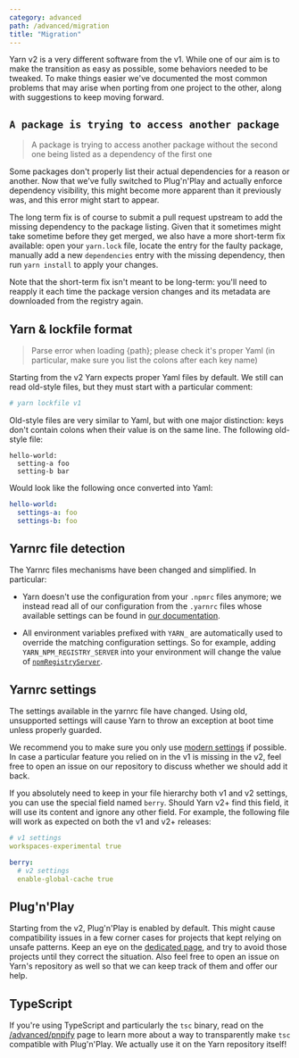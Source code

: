 ```yaml
---
category: advanced
path: /advanced/migration
title: "Migration"
---
```


Yarn v2 is a very different software from the v1. While one of our aim is to make the transition as easy as possible, some behaviors needed to be tweaked. To make things easier we've documented the most common problems that may arise when porting from one project to the other, along with suggestions to keep moving forward.

## `A package is trying to access another package`

> A package is trying to access another package without the second one being listed as a dependency of the first one

Some packages don't properly list their actual dependencies for a reason or another. Now that we've fully switched to Plug'n'Play and actually enforce dependency visibility, this might become more apparent than it previously was, and this error might start to appear.

The long term fix is of course to submit a pull request upstream to add the missing dependency to the package listing. Given that it sometimes might take sometime before they get merged, we also have a more short-term fix available: open your `yarn.lock` file, locate the entry for the faulty package, manually add a new `dependencies` entry with the missing dependency, then run `yarn install` to apply your changes.

Note that the short-term fix isn't meant to be long-term: you'll need to reapply it each time the package version changes and its metadata are downloaded from the registry again.

## Yarn & lockfile format

> Parse error when loading {path}; please check it's proper Yaml (in particular, make sure you list the colons after each key name)

Starting from the v2 Yarn expects proper Yaml files by default. We still can read old-style files, but they must start with a particular comment:

```yaml
# yarn lockfile v1
```

Old-style files are very similar to Yaml, but with one major distinction: keys don't contain colons when their value is on the same line. The following old-style file:

```
hello-world:
  setting-a foo
  setting-b bar
```

Would look like the following once converted into Yaml:

```yaml
hello-world:
  settings-a: foo
  settings-b: foo
```

## Yarnrc file detection

The Yarnrc files mechanisms have been changed and simplified. In particular:

  - Yarn doesn't use the configuration from your `.npmrc` files anymore; we instead read all of our configuration from the `.yarnrc` files whose available settings can be found in [our documentation](/configuration/yarnrc).

  - All environment variables prefixed with `YARN_` are automatically used to override the matching configuration settings. So for example, adding `YARN_NPM_REGISTRY_SERVER` into your environment will change the value of [`npmRegistryServer`](/configuration/yarnrc#npmRegistryServer).

## Yarnrc settings

The settings available in the yarnrc file have changed. Using old, unsupported settings will cause Yarn to throw an exception at boot time unless properly guarded.

We recommend you to make sure you only use [modern settings](/configuration/yarnrc) if possible. In case a particular feature you relied on in the v1 is missing in the v2, feel free to open an issue on our repository to discuss whether we should add it back.

If you absolutely need to keep in your file hierarchy both v1 and v2 settings, you can use the special field named `berry`. Should Yarn v2+ find this field, it will use its content and ignore any other field. For example, the following file will work as expected on both the v1 and v2+ releases:

```yaml
# v1 settings
workspaces-experimental true

berry:
  # v2 settings
  enable-global-cache true
```

## Plug'n'Play

Starting from the v2, Plug'n'Play is enabled by default. This might cause compatibility issues in a few corner cases for projects that kept relying on unsafe patterns. Keep an eye on the [dedicated page](/features/pnp), and try to avoid those projects until they correct the situation. Also feel free to open an issue on Yarn's repository as well so that we can keep track of them and offer our help.

## TypeScript

If you're using TypeScript and particularly the `tsc` binary, read on the [/advanced/pnpify](PnPify) page to learn more about a way to transparently make `tsc` compatible with Plug'n'Play. We actually use it on the Yarn repository itself!

